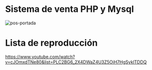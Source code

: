 # Sistema de venta PHP y Mysql
![pos-portada](https://user-images.githubusercontent.com/88554898/209576200-a3da731a-7f2f-46fa-93e6-4a943949df1f.png)

# Lista de reproducción
https://www.youtube.com/watch?v=cJOmxdTNe80&list=PLC2BG6_2X4DWaZ4U3Z5OiH7HgSyklTDDQ